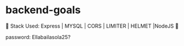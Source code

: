 # backend-goals

🚀 Stack Used: Express | MYSQL | CORS | LIMITER | HELMET |NodeJS 🚀

password: Ellabailasola25?
